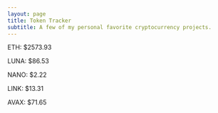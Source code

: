 ```yaml
---
layout: page
title: Token Tracker
subtitle: A few of my personal favorite cryptocurrency projects.
---
```


<!--BEGINCRYPTOINPUT-->
ETH: $2573.93

LUNA: $86.53

NANO: $2.22

LINK: $13.31

AVAX: $71.65

<!--ENDCRYPTOINPUT-->
